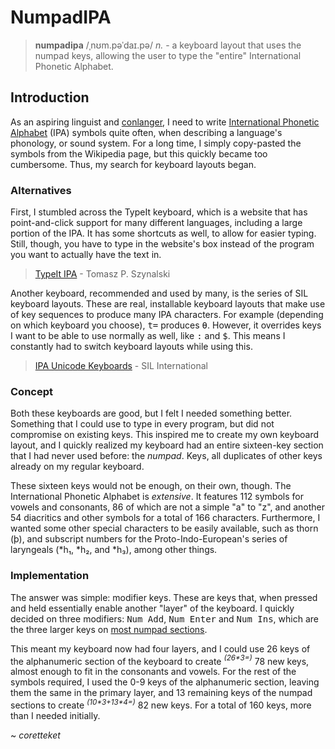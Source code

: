 # NumpadIPA
> **numpadipa** /ˌnʊm.pəˈdaɪ.pə/ *n.* - a keyboard layout that uses the numpad keys, allowing the user to type the "entire" International Phonetic Alphabet.

## Introduction
As an aspiring linguist and [conlanger](https://en.wikipedia.org/wiki/Constructed_language), I need to write [International Phonetic Alphabet](https://en.wikipedia.org/wiki/International_Phonetic_Alphabet) (IPA) symbols quite often, when describing a language's phonology, or sound system. For a long time, I simply copy-pasted the symbols from the  Wikipedia page, but this quickly became too cumbersome. Thus, my search for keyboard layouts began.

### Alternatives
First, I stumbled across the TypeIt keyboard, which is a website that has point-and-click support for many different languages, including a large portion of the IPA. It has some shortcuts as well, to allow for easier typing. Still, though, you have to type in the website's box instead of the program you want to actually have the text in.
> [TypeIt IPA](https://ipa.typeit.org/full/) - Tomasz P. Szynalski

Another keyboard, recommended and used by many, is the series of SIL keyboard layouts. These are real, installable keyboard layouts that make use of key sequences to produce many IPA characters. For example (depending on which keyboard you choose), <kbd>t</kbd><kbd>=</kbd> produces <kbd>θ</kbd>. However, it overrides keys I want to be able to use normally as well, like <kbd>:</kbd> and <kbd>$</kbd>. This means I constantly had to switch keyboard layouts while using this.
> [IPA Unicode Keyboards](https://scripts.sil.org/cms/scripts/page.php?site_id=nrsi&id=UniIPAKeyboard) - SIL International

### Concept
Both these keyboards are good, but I felt I needed something better. Something that I could use to type in every program, but did not compromise on existing keys. This inspired me to create my own keyboard layout, and I quickly realized my keyboard had an entire sixteen-key section that I had never used before: the *numpad*. Keys, all duplicates of other keys already on my regular keyboard.

These sixteen keys would not be enough, on their own, though. The International Phonetic Alphabet is *extensive*. It features 112 symbols for vowels and consonants, 86 of which are not a simple "a" to "z", and another 54 diacritics and other symbols for a total of 166 characters. Furthermore, I wanted some other special characters to be easily available, such as thorn (þ), and subscript numbers for the Proto-Indo-European's series of laryngeals (\*h₁, \*h₂, and \*h₃), among other things. 

### Implementation
The answer was simple: modifier keys. These are keys that, when pressed and held essentially enable another "layer" of the keyboard. I quickly decided on three modifiers: <kbd>Num Add</kbd>, <kbd>Num Enter</kbd> and <kbd>Num Ins</kbd>, which are the three larger keys on [most numpad sections](https://github.com/Coretteket/numpadipa/blob/master/img/numpadexample.png?raw=true). 

This meant my keyboard now had four layers, and I could use 26 keys of the alphanumeric section of the keyboard to create *<sup>(26\*3=)</sup>* 78 new keys, almost enough to fit in the consonants and vowels. For the rest of the symbols required, I used the 0-9 keys of the alphanumeric section, leaving them the same in the primary layer, and 13 remaining keys of the numpad sections to create *<sup>(10\*3+13\*4=)</sup>* 82 new keys. For a total of 160 keys, more than I needed initially.

~ *coretteket*